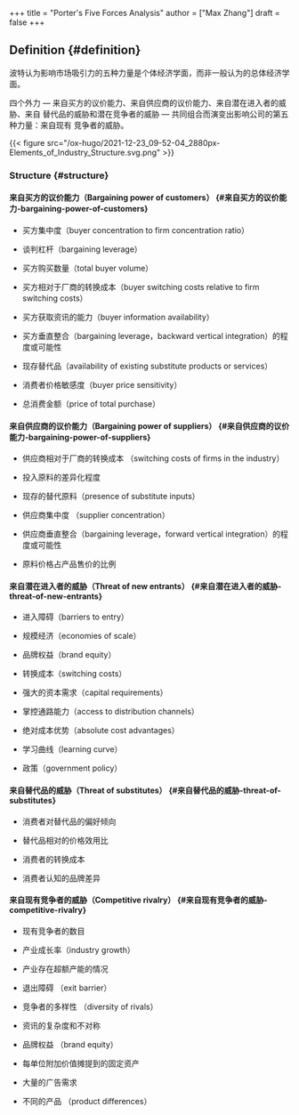 +++
title = "Porter's Five Forces Analysis"
author = ["Max Zhang"]
draft = false
+++

## Definition {#definition}

波特认为影响市场吸引力的五种力量是个体经济学面，而非一般认为的总体经济学面。

四个外力 — 来自买方的议价能力、来自供应商的议价能力、来自潜在进入者的威胁、来自
替代品的威胁和潜在竞争者的威胁 — 共同组合而演变出影响公司的第五种力量：来自现有
竞争者的威胁。

{{< figure src="/ox-hugo/2021-12-23_09-52-04_2880px-Elements_of_Industry_Structure.svg.png" >}}


### Structure {#structure}


#### 来自买方的议价能力（Bargaining power of customers） {#来自买方的议价能力-bargaining-power-of-customers}

<!--list-separator-->

-  买方集中度（buyer concentration to firm concentration ratio）

<!--list-separator-->

-  谈判杠杆（bargaining leverage）

<!--list-separator-->

-  买方购买数量（total buyer volume）

<!--list-separator-->

-  买方相对于厂商的转换成本（buyer switching costs relative to firm switching costs）

<!--list-separator-->

-  买方获取资讯的能力（buyer information availability）

<!--list-separator-->

-  买方垂直整合（bargaining leverage，backward vertical integration）的程度或可能性

<!--list-separator-->

-  现存替代品（availability of existing substitute products or services）

<!--list-separator-->

-  消费者价格敏感度（buyer price sensitivity）

<!--list-separator-->

-  总消费金额（price of total purchase）


#### 来自供应商的议价能力（Bargaining power of suppliers） {#来自供应商的议价能力-bargaining-power-of-suppliers}

<!--list-separator-->

-  供应商相对于厂商的转换成本 （switching costs of firms in the industry）

<!--list-separator-->

-  投入原料的差异化程度

<!--list-separator-->

-  现存的替代原料（presence of substitute inputs）

<!--list-separator-->

-  供应商集中度 （supplier concentration）

<!--list-separator-->

-  供应商垂直整合（bargaining leverage，forward vertical integration）的程度或可能性

<!--list-separator-->

-  原料价格占产品售价的比例


#### 来自潜在进入者的威胁（Threat of new entrants） {#来自潜在进入者的威胁-threat-of-new-entrants}

<!--list-separator-->

-  进入障碍（barriers to entry）

<!--list-separator-->

-  规模经济（economies of scale）

<!--list-separator-->

-  品牌权益（brand equity）

<!--list-separator-->

-  转换成本（switching costs）

<!--list-separator-->

-  强大的资本需求（capital requirements）

<!--list-separator-->

-  掌控通路能力（access to distribution channels）

<!--list-separator-->

-  绝对成本优势（absolute cost advantages）

<!--list-separator-->

-  学习曲线（learning curve）

<!--list-separator-->

-  政策（government policy）


#### 来自替代品的威胁（Threat of substitutes） {#来自替代品的威胁-threat-of-substitutes}

<!--list-separator-->

-  消费者对替代品的偏好倾向

<!--list-separator-->

-  替代品相对的价格效用比

<!--list-separator-->

-  消费者的转换成本

<!--list-separator-->

-  消费者认知的品牌差异


#### 来自现有竞争者的威胁（Competitive rivalry） {#来自现有竞争者的威胁-competitive-rivalry}

<!--list-separator-->

-  现有竞争者的数目

<!--list-separator-->

-  产业成长率（industry growth）

<!--list-separator-->

-  产业存在超额产能的情况

<!--list-separator-->

-  退出障碍 （exit barrier）

<!--list-separator-->

-  竞争者的多样性 （diversity of rivals）

<!--list-separator-->

-  资讯的复杂度和不对称

<!--list-separator-->

-  品牌权益 （brand equity）

<!--list-separator-->

-  每单位附加价值摊提到的固定资产

<!--list-separator-->

-  大量的广告需求

<!--list-separator-->

-  不同的产品 （product differences）